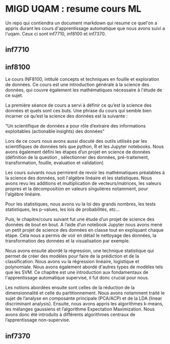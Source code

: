 # MIGD UQAM : resume cours ML

Un repo qui contiendra un document markdown qui resume ce quel'on a appris durant les cours d'apprentissage automatique que nous avons suivi a l'uqam. Ceux ci sont inf7710, inf8100 et inf7370.

## inf7710

## inf8100

Le cours INF8100, intitulé concepts et techniques en fouille et exploration de données. Ce cours est une introduction générale à la science des données, qui couvre également les  mathématiques nécessaire à l'étude de ce sujet.

La première séance de cours a servi à définir ce qu’est la science des données et quels sont ces buts. Une phrase du cours qui semble bien incarner ce qu’est la science des données est la suivante :

“Un scientifique de données a pour rôle d’extraire des informations exploitables (actionable insights) des données"

Lors de ce cours nous avons aussi discuté des outils utilisés par les scientifiques de données tels que python, R et les Jupyter notebooks. Nous avons également défini les étapes d’un projet en science de données (définition de la question , sélectionner des données, pré-traitement, transformation, fouille, evaluation et validation)

Les cours suivants nous permirent de revoir les mathématiques préalables à la science des données, soit l'algèbre linéaire et les statistiques. Nous avons revu les additions et multiplication de vecteurs/matrices, les valeurs propres et la décomposition en valeurs singulières notamment, pour l'algèbre linéaire.

Pour les statistiques, nous avons vu la loi des grands nombres, les tests statistiques, les p-values, les lois de probabilités, etc…

Puis, le chapitre/cours suivant fut une étude d’un projet de science des données de bout en bout. A l’aide d’un notebook Jupyter nous avons mené un petit projet de science des données en classe tout en expliquant chaque étape. Cela nous a permis de voir en détail le nettoyage des données, la transformation des données et la visualisation par exemple.

Nous avons ensuite abordé la régression, une technique statistique qui permet de créer des modèles pour faire de la prédiction et de la classification. Nous avons vu la régression linéaire, logistique et polynomiale. Nous avons également abordé d'autres types de modèles tels que les SVM. Ce chapitre est une introduction aux fondamentaux de l'apprentissage automatique supervisé, il fut donc crucial pour nous.

Les notions abordées ensuite sont celles de la réduction de la dimensionnalité et celle du partitionnement. Nous avons notamment traité le sujet de l’analyse en composante principale (PCA/ACP) et de la LDA (linear discriminant analysis). Ensuite, nous avons appris les algorithmes k-means, les mélanges gaussiens et l’algorithme Expectation Maximization. Nous avons donc été introduits à différents algorithmes centraux de l’apprentissage non-supervise. 

## inf7370
